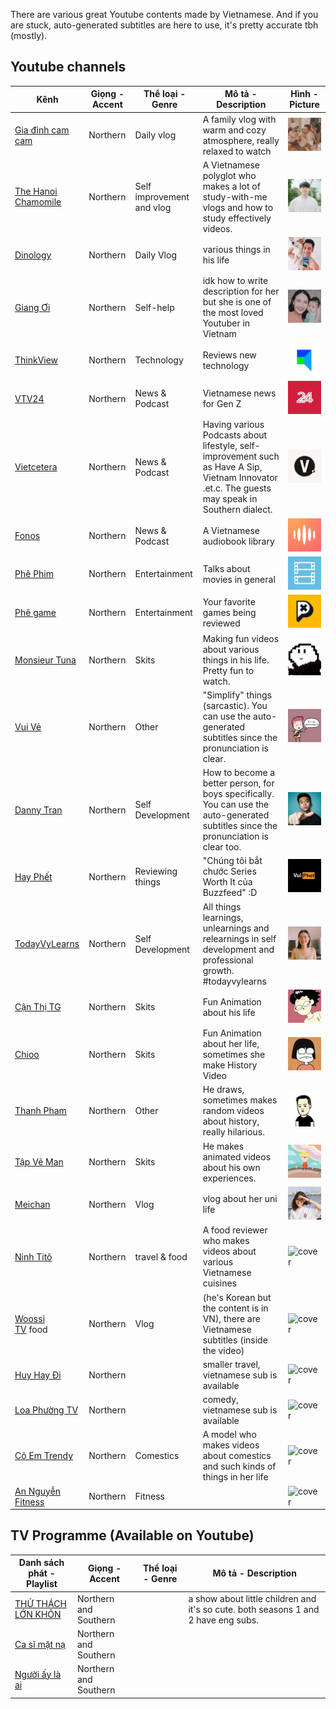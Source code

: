 There are various great Youtube contents made by Vietnamese. And if you are stuck, auto-generated subtitles are here to use, it's pretty accurate tbh (mostly).
## Youtube channels

| Kênh | Giọng - Accent | Thể loại - Genre | Mô tả - Description | Hình - Picture |
| --- | --- | --- | --- | --- |
| [Gia đình cam cam](https://www.youtube.com/channel/UClsAZnicRDs_25b_1DxldKA)    | Northern       | Daily vlog   | A family vlog with warm and cozy atmosphere, really relaxed to watch | ![cover](./previews/youtube/cam_cam.webp) |
| [The Hanoi Chamomile](https://www.youtube.com/channel/UCZv-924OFOCEX6A8hcvdisQ) | Northern       | Self improvement and vlog | A Vietnamese polyglot who makes a lot of study-with-me vlogs and how to study effectively videos. | ![cover](./previews/youtube/kira.webp) |
| [Dinology](https://www.youtube.com/channel/UCwTi_xn6ukH9QJsNtH-oNWw)            | Northern       | Daily Vlog  | various things in his life | ![cover](./previews/youtube/unnamed.webp) | 
| [Giang Ơi](https://www.youtube.com/channel/UC-AJnWGWhPt3ReFnvzRZ-Kg)            | Northern       | Self-help | idk how to write description for her but she is one of the most loved Youtuber in Vietnam | ![cover](./previews/youtube/giang_oi.webp) |
| [ThinkView](https://www.youtube.com/channel/UCMRCjWYwR5p2Plp_0ehIG6g)           | Northern       | Technology | Reviews new technology | ![cover](./previews/youtube/thinkview.webp) |
| [VTV24](https://www.youtube.com/channel/UCabsTV34JwALXKGMqHpvUiA)               | Northern       | News & Podcast | Vietnamese news for Gen Z | ![cover](./previews/youtube/vtv.webp) |
| [Vietcetera](https://www.youtube.com/channel/UCORwVnph7TK6rmyKozkV8_g)          | Northern       | News & Podcast  | Having various Podcasts about lifestyle, self-improvement such as Have A Sip, Vietnam Innovator .et.c. The guests may speak in Southern dialect. | ![cover](./previews/youtube/vietcetera.webp) |
| [Fonos](https://www.youtube.com/channel/UCgKVnpqft_rMv2WmNTQyVdg)               | Northern       | News & Podcast | A Vietnamese audiobook library | ![cover](./previews/youtube/fonos.webp) |
| [Phê Phim](https://www.youtube.com/channel/UCAJ9i1NhhlnosAGu7QcBEtw)            | Northern       | Entertainment | Talks about movies in general | ![cover](./previews/youtube/phe_phim.webp) |
| [Phê game](https://www.youtube.com/channel/UCTF0ldaORTbCfx2ahvFfYWg)            | Northern       | Entertainment |  Your favorite games being reviewed | ![cover](./previews/youtube/phe_game.webp)  |
| [Monsieur Tuna](https://www.youtube.com/channel/UCq6Fji5mOmUxVT16zKEnvSg)       | Northern       | Skits | Making fun videos about various things in his life. Pretty fun to watch. | ![cover](./previews/youtube/tuna.webp) |
| [Vui Vẻ](https://www.youtube.com/channel/UCw0YZ5HG7zOJsV3ZMRZZwvA) | Northern | Other | "Simplify" things (sarcastic). You can use the auto-generated subtitles since the pronunciation is clear. | ![cover](./previews/youtube/vui_ve.webp) |
| [Danny Tran](https://www.youtube.com/channel/UC20n1qowR6TC7VAfRy1bfRg) | Northern | Self Development | How to become a better person, for boys specifically. You can use the auto-generated subtitles since the pronunciation is clear too.  | ![cover](./previews/youtube/danny.webp) | 
| [Hay Phết](https://www.youtube.com/channel/UCPbq4cK8Mpka5Qvy_nFZTHw) | Northern | Reviewing things | "Chúng tôi bắt chước Series Worth It của Buzzfeed" :D | ![cover](./previews/youtube/vui_phet.webp) | 
| [TodayVyLearns](https://www.youtube.com/channel/UCD5paWs81jG4M250d-X6dvQ) | Northern | Self Development | All things learnings, unlearnings and relearnings in self development and professional growth. #todayvylearns | ![cover](./previews/youtube/todayvylearns.webp) |
| [Cận Thị TG](https://www.youtube.com/channel/UCimDIuJiUB7KRYEfCu6YfxQ) | Northern | Skits | Fun Animation about his life | ![cover](./previews/youtube/canthi.webp) |
| [Chioo](https://www.youtube.com/@Chioostudio) | Northern | Skits | Fun Animation about her life, sometimes she make History Video | ![cover](./previews/youtube/chioo.webp) |
| [Thanh Pham](https://www.youtube.com/channel/UCflB5s9lNML-rFf9JpBiC4A) | Northern | Other | He draws, sometimes makes random videos about history, really hilarious. | ![cover](./previews/youtube/thanhpham.webp) |
| [Tập Vẽ Man](https://www.youtube.com/@tapveman) | Northern | Skits | He makes animated videos about his own experiences. | ![cover](./previews/youtube/tap_ve_man.webp) | 
| [Meichan](https://www.youtube.com/channel/UCXqtMJC2xCAWPATo4919dTA) | Northern | Vlog | vlog about her uni life | ![cover](./previews/youtube/meichan.webp) | 
| [Ninh Titô](https://youtube.com/c/NinhTit%C3%B4) | Northern | travel & food | A food reviewer who makes videos about various Vietnamese cuisines | ![cover]() | 
| [Woossi TV](https://youtube.com/c/WOOSSITV) food  | Northern | Vlog | (he's Korean but the content is in VN), there are Vietnamese subtitles (inside the video) | ![cover]() | 
| [Huy Hay Đi](https://youtube.com/c/HuyHay%C4%90i) | Northern |  | smaller travel, vietnamese sub is available  | ![cover]() | 
| [Loa Phường TV](https://www.youtube.com/@LoaPhuongtv) | Northern |  | comedy, vietnamese sub is available  | ![cover]() | 
| [Cô Em Trendy](https://www.youtube.com/channel/UCgjvMGOqcR1Z3yUXN71GDgg) | Northern | Comestics  | A model who makes videos about comestics and such kinds of things in her life  | ![cover]() | 
| [An Nguyễn Fitness](https://www.youtube.com/channel/UCmGd7o2cpZgU6EcuJYXijKw) | Northern | Fitness |  | ![cover]() | 
 

## TV Programme (Available on Youtube)

| Danh sách phát - Playlist | Giọng - Accent | Thể loại - Genre | Mô tả - Description | 
| --- | --- | --- | --- |
| [THỬ THÁCH LỚN KHÔN](https://youtube.com/playlist?list=PLQdFgSsk41_xkFgoOGvll6xkZ8qfLJMXM&si=QsgtNZ5EnIYLXBsw) | Northern and Southern | | a show about little children and it's so cute. both seasons 1 and 2 have eng subs. |
[Ca sĩ mặt nạ](https://youtube.com/playlist?list=PLxKLMN7WdG5ANJruYBhSGi5UBRUIhQTbi&si=vYyEUxdHgFj7XJGz) | Northern and Southern | | |
[Người ấy là ai](https://www.youtube.com/playlist?list=PLxKLMN7WdG5CkjfnU7rh6VaHsEOvRkmnm) | Northern and Southern | | |